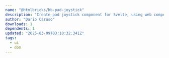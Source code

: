 ```yaml
---
name: "@htmlbricks/hb-pad-joystick"
description: "Create pad joystick component for Svelte, using web components."
author: "Dario Caruso"
downloads: 1
dependents: 1
updated: "2025-03-09T03:10:32.341Z"
tags: 
  - ui
  - dom
---
```

